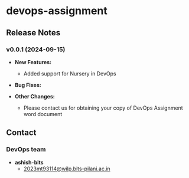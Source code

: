 # devops-assignment

## Release Notes

### v0.0.1 (2024-09-15)

* **New Features:**
  - Added support for Nursery in DevOps
* **Bug Fixes:**
  
* **Other Changes:**
  - Please contact us for obtaining your copy of DevOps Assignment word document

## Contact

### DevOps team

* **ashish-bits**
  - 2023mt93114@wilp.bits-pilani.ac.in
